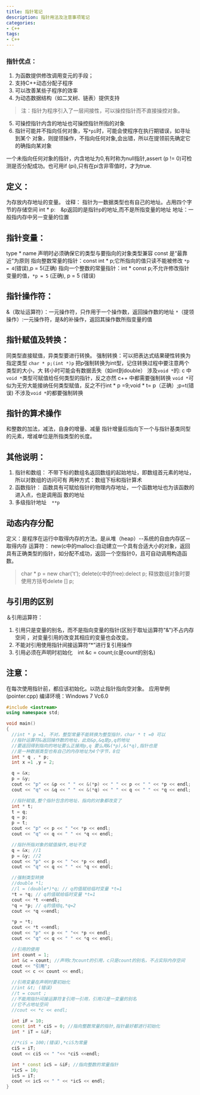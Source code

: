 ```yaml
---
title: 指针笔记
description: 指针用法及注意事项笔记
categories:
- C++
tags:
- C++
---
```


### 指针优点：
1. 为函数提供修改调用变元的手段；
2. 支持C++动态分配子程序
3. 可以改善某些子程序的效率
4. 为动态数据结构（如二叉树、链表）提供支持
> 注：指针为程序引入了一层间接性，可以操控指针而不直接操控对象。
5. 可操控指针内含的地址也可操控指针所指的对象
6. 指针可能并不指向任何对象，写`*pi`时，可能会使程序在执行期错误，如寻址到某个
对象，则提领操作，不指向任何对象,会出错，所以在提领前先确定它的确指向某对象


一个未指向任何对象的指针，内含地址为0,有时称为null指针,assert (p != 0)可检测是否分配成功。也可用if (pi),只有在pi含非零值时，才为true.

## 定义：
为存放内存地址的变量。
诠释：
指针为一数据类型也有自己的地址。占用四个字节的存储空间
int * p:　&p返回的是指针p的地址,而不是所指变量的地址
地址：一般指内存中另一变量的位置

## 指针变量：
type * name 声明时必须确保它的类型与要指向的对象类型兼容
const 是“最靠近”为原则
指向整数常量的指针：const int * p;它所指向的值只读不能被修改 `*p = 4`(错误),p = 5(正确)
指向一个整数的常量指针：int * const p;不允许修改指针变量的值，`*p = 5` (正确),
p = 5 (错误)

## 指针操作符：
&（取址运算符）：一元操作符，只作用于一个操作数，返回操作数的地址
`*`（提领操作）:一元操作符，是&的补操作，返回其操作数所指变量的值

## 指针赋值及转换：
同类型直接赋值，异类型要进行转换。
强制转换：可以把表达式结果硬性转换为指定类型
`char * p;(int *)p` 把p强制转换为int型，记住转换过程中要注意两个类型的大小，大
转小时可能会有数据丢失（如int到double）
涉及`void *`的:
c 中`void *`类型可赋值给任何类型的指针，反之亦然
c++ 中都需要强制转换
`void *`可似为无穷大能接纳任何类型赋值，反之不行int * p =9;void * t= p（正确）;p=t(错误)
不涉及`void *`的都要强制转换

## 指针的算术操作
和整数的加法，减法，自身的增量、减量
指针增量后指向下一个与指针基类同型的元素，增减单位是所指类型的长度。

## 其他说明：
1. 指针和数组：
不带下标的数组名返回数组的起始地址，即数组首元素的地址，所以对数组的访问可有
两种方式：数组下标和指针算术
2. 函数指针：
函数具有可赋给指针的物理内存地址，一个函数地址也为该函数的进入点，也是调用函
数的地址
3. 多级指针地址　`**p`

## 动态内存分配
定义：是程序在运行中取得内存的方法。是从堆（heap）--系统的自由内存区－取得内存
运算符：
new(c中的malloc):自动建立一个具有合适大小的对象，返回具有正确类型的指针，如分配不成功，返回一个空指针0，且可自动调用构造函数。
> char * p = new char('t');
delete(c中的free):delect p;
释放数组对象时要使用方括号delete [] p;

## 与引用的区别
＆引用运算符：
1. 引用只是变量的别名，而不是指向变量的指针(区别于取址运算符"&")不占内存空间
，对变量引用的改变其相应的变量也会改变。
2. 不能对引用使用指针间接运算符“*”进行复引用操作
3. 引用必须在声明时初始化　int &c = count;(c是count的别名)

## 注意：
在每次使用指针前，都应该初始化。以防止指针指向空对象。
应用举例(pointer.cpp)
编译环境：Windows 7 Vc6.0

```cpp
#include <iostream>
using namespace std;

void main()
{
  //int * p =1, 不对，整型常量不能转换为整型指针，char * t =0 可以
  //指针运算符&返回操作数的地址，此处&p,&q是p,q的地址
  //要返回得到指向的地址要么正接用p,q 要么用&(*p),&(*q),指针也是
  //是一种数据类型也有自己的内存地址为4个字节，8位
  int * q , * p;
  int x =1 ,y = 2;

  q = &x;
  p = &y;
  cout << "p" << &p << " " << &(*p) << " " << p << " " << *p << endl;
  cout << "q" << &q << " " << &(*q) << " " << q << " " << *q << endl;

  //指针赋值,整个指针包含的地址、指向的对象都改变了
  int * t;
  t = q;
  q = p;
  p = t;
  cout << "p" << p << " "<< *p << endl;
  cout << "q" << q << " " << *q << endl;

  //指针所指对象的赋值操作,地址不变
  q = &x; //1
  p = &y; //2
  cout << "p" << p << " "<< *p << endl;
  cout << "q" << q << " " << *q << endl;

  //强制类型转换
  //double *l;
  //l = (double*)*q; // q的值赋给临时变量 *t=1
  *t = *q; // q的值赋给临时变量 *t=1
  cout << *t <<endl;
  *q = *p; // q的值给q,*q=2
  cout << *q <<endl;

  *p = *t;
  cout << *t <<endl;
  cout << "p" << p << " "<< *p << endl;
  cout << "q" << q << " " << *q << endl;

  //引用的使用
  int count = 1;
  int &c = count; //声明c为count的引用，c只是count的别名，不占实际内存空间
  cout << "引用";
  cout << c << count << endl;

  //引用变量在声明时要初始化
  //int &t; (错误)
  //t = count ;
  //不能用指针间接运算符复引用一引用，引用只是一变量的别名
  //它不占地址空间
  //cout << *c << endl;

  int iF = 10;
  const int * ciS = 0; //指向整数常量的指针,指针最好都进行初始化
  int * iT = &iF;

  //*ciS = 100;(错误),*ciS为常量
  ciS = iT;
  cout << ciS << " "<< *ciS <<endl;

  int * const icS = &iF; //指向整数的常量指针
  *icS = 10;
  icS = iT;
  cout << icS << " " << *icS << endl;
}
```